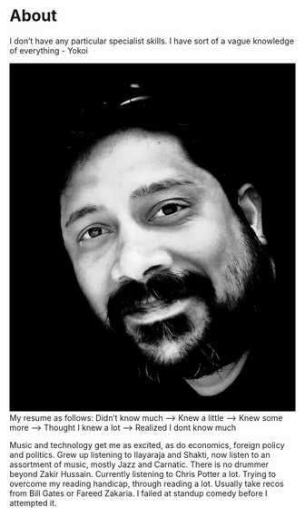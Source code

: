 ﻿# About

I don’t have any particular specialist skills. I have sort of a vague knowledge of everything - Yokoi

![enter image description here](/biopic.jpg)My resume as follows: Didn’t know much –> Knew a little –> Knew some more –> Thought I knew a lot –> Realized I dont know much

Music and technology get me as excited, as do economics, foreign policy and politics. Grew up listening to Ilayaraja and Shakti, now listen to an assortment of music, mostly Jazz and Carnatic. There is no drummer beyond Zakir Hussain. Currently listening to Chris Potter a lot. Trying to overcome my reading handicap, through reading a lot. Usually take recos from Bill Gates or Fareed Zakaria. I failed at standup comedy before I attempted it. 
